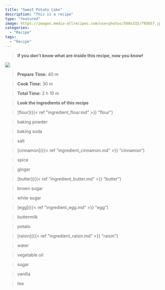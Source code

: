 ```yaml
---
title: "Sweet Potato Cake"
description: "This is a recipe"
type: "featured"
image: https://images.media-allrecipes.com/userphotos/560x315/795657.jpg
categories: 
  - "Recipe"
tags: 
  - "Recipe"
---
```



>**If you don't know what are inside this recipe, now you know!**

![](../images/Recipes-Banner.jpg)
> **Prepare Time:** 40 m


> **Cook Time:** 30 m


> **Total Time:** 2 h 10 m

> **Look the ingredients of this recipe**

> [flour]({{< ref "ingredient_flour.md" >}} "flour")

> baking powder

> baking soda

> salt

> [cinnamon]({{< ref "ingredient_cinnamon.md" >}} "cinnamon")

> spice

> ginger

> [butter]({{< ref "ingredient_butter.md" >}} "butter")

> brown sugar

> white sugar

> [egg]({{< ref "ingredient_egg.md" >}} "egg")

> buttermilk

> potato

> [raisin]({{< ref "ingredient_raisin.md" >}} "raisin")

> water

> vegetable oil

> sugar

> vanilla

> tea

